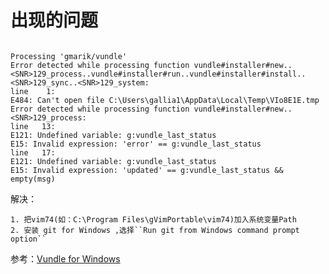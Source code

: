 

# 出现的问题
~~~~~~~~~~~

Processing 'gmarik/vundle'
Error detected while processing function vundle#installer#new..<SNR>129_process..vundle#installer#run..vundle#installer#install..<SNR>129_sync..<SNR>129_system:
line    1:
E484: Can't open file C:\Users\gallia1\AppData\Local\Temp\VIo8E1E.tmp
Error detected while processing function vundle#installer#new..<SNR>129_process:
line   13:
E121: Undefined variable: g:vundle_last_status
E15: Invalid expression: 'error' == g:vundle_last_status
line   17:
E121: Undefined variable: g:vundle_last_status
E15: Invalid expression: 'updated' == g:vundle_last_status && empty(msg)

~~~~~~~~~~~

解决：

    1. 把vim74(如：C:\Program Files\gVimPortable\vim74)加入系统变量Path
    2. 安装 git for Windows ,选择``Run git from Windows command prompt option``

参考：[Vundle for Windows](https://github.com/VundleVim/Vundle.vim/wiki/Vundle-for-Windows)
